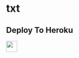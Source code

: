 # txt


## Deploy To Heroku

<a href="https://heroku.com/deploy?template=https://github.com/arunsingh-creator/utkarsh">
     <img height="30px" src="https://img.shields.io/badge/Deploy%20To%20Heroku-blueviolet?style=for-the-badge&logo=heroku">
  </a>
